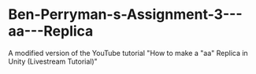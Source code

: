 # Ben-Perryman-s-Assignment-3---aa---Replica
A modified version of the YouTube tutorial "How to make a "aa" Replica in Unity (Livestream Tutorial)"
